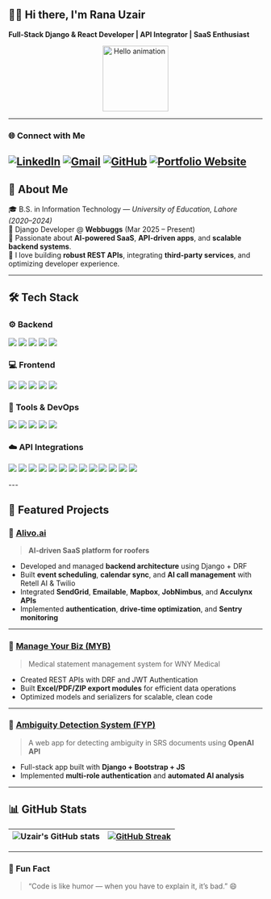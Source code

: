 ## 🧑‍💻 Hi there, I'm **Rana Uzair**  
**Full-Stack Django & React Developer | API Integrator | SaaS Enthusiast**

<p align="center">
<img src="https://media.giphy.com/media/1fhj2FW0661V3Nb2Me/giphy.gif" width="130" alt="Hello animation">
</p>

---
### 🌐 Connect with Me
[![LinkedIn](https://img.shields.io/badge/LinkedIn-0077B5?style=for-the-badge&logo=linkedin&logoColor=white)](https://pk.linkedin.com/in/rana-uzair-983773279) 
[![Gmail](https://img.shields.io/badge/Email-D14836?style=for-the-badge&logo=gmail&logoColor=white)](mailto:ranauzair686@gmail.com)
[![GitHub](https://img.shields.io/badge/GitHub-171515?style=for-the-badge&logo=github&logoColor=white)](https://github.com/Ranauzair686)
[![Portfolio Website](https://img.shields.io/badge/Portfolio%20Website-00bcd4?style=for-the-badge&logo=google-chrome&logoColor=white)](https://ranauzair.netlify.app/)
---

## 🚀 About Me
🎓 B.S. in Information Technology — *University of Education, Lahore (2020–2024)*  
💼 Django Developer @ **Webbuggs** (Mar 2025 – Present)  
🧠 Passionate about **AI-powered SaaS**, **API-driven apps**, and **scalable backend systems**.  
💬 I love building **robust REST APIs**, integrating **third-party services**, and optimizing developer experience.  

---

## 🛠️ Tech Stack

### ⚙️ Backend
<p>
<img src="https://img.shields.io/badge/Python-3776AB?style=for-the-badge&logo=python&logoColor=white" />
<img src="https://img.shields.io/badge/Django-092E20?style=for-the-badge&logo=django&logoColor=white" />
<img src="https://img.shields.io/badge/DRF-ff1709?style=for-the-badge&logo=django&logoColor=white" />
<img src="https://img.shields.io/badge/MySQL-005C84?style=for-the-badge&logo=mysql&logoColor=white" />
<img src="https://img.shields.io/badge/SQLite-003B57?style=for-the-badge&logo=sqlite&logoColor=white" />
</p>

### 💻 Frontend
<p>
<img src="https://img.shields.io/badge/React-20232A?style=for-the-badge&logo=react&logoColor=61DAFB" />
<img src="https://img.shields.io/badge/JavaScript-F7DF1E?style=for-the-badge&logo=javascript&logoColor=000" />
<img src="https://img.shields.io/badge/HTML5-E34F26?style=for-the-badge&logo=html5&logoColor=white" />
<img src="https://img.shields.io/badge/CSS3-1572B6?style=for-the-badge&logo=css3&logoColor=white" />
<img src="https://img.shields.io/badge/Bootstrap-563D7C?style=for-the-badge&logo=bootstrap&logoColor=white" />
</p>

### 🧩 Tools & DevOps
<p>
<img src="https://img.shields.io/badge/Git-F05032?style=for-the-badge&logo=git&logoColor=white" />
<img src="https://img.shields.io/badge/GitHub-171515?style=for-the-badge&logo=github&logoColor=white" />
<img src="https://img.shields.io/badge/Docker-2CA5E0?style=for-the-badge&logo=docker&logoColor=white" />
<img src="https://img.shields.io/badge/Sentry-362D59?style=for-the-badge&logo=sentry&logoColor=white" />
<img src="https://img.shields.io/badge/Postman-FF6C37?style=for-the-badge&logo=postman&logoColor=white" />
</p>

### ☁️ API Integrations
<p>
<img src="https://img.shields.io/badge/Google%20Calendar-4285F4?style=for-the-badge&logo=google-calendar&logoColor=white" />
<img src="https://img.shields.io/badge/Microsoft%20Calendar-0078D4?style=for-the-badge&logo=microsoft-outlook&logoColor=white" />
<img src="https://img.shields.io/badge/Mapbox-000000?style=for-the-badge&logo=mapbox&logoColor=white" />
<img src="https://img.shields.io/badge/Acculynx-FFB400?style=for-the-badge&logo=roofing&logoColor=white" />
<img src="https://img.shields.io/badge/JobNimbus-1D4ED8?style=for-the-badge&logo=cloud&logoColor=white" />
<img src="https://img.shields.io/badge/Housecall%20Pro-2E8B57?style=for-the-badge&logo=homeadvisor&logoColor=white" />
<img src="https://img.shields.io/badge/Smarty-FF6F00?style=for-the-badge&logo=smartthings&logoColor=white" />
<img src="https://img.shields.io/badge/SendGrid-0085CA?style=for-the-badge&logo=sendgrid&logoColor=white" />
<img src="https://img.shields.io/badge/Emailable-009688?style=for-the-badge&logo=email&logoColor=white" />
<img src="https://img.shields.io/badge/Twilio-F22F46?style=for-the-badge&logo=twilio&logoColor=white" />
<img src="https://img.shields.io/badge/Retell%20AI-7E57C2?style=for-the-badge&logo=openai&logoColor=white" />
<img src="https://img.shields.io/badge/OpenAI-412991?style=for-the-badge&logo=openai&logoColor=white" />
<img src="https://img.shields.io/badge/Sentry-362D59?style=for-the-badge&logo=sentry&logoColor=white" />
</p>
---

## 🧠 Featured Projects

### 🔹 [Alivo.ai](http://alivo.ai)
> **AI-driven SaaS platform for roofers**

- Developed and managed **backend architecture** using Django + DRF  
- Built **event scheduling**, **calendar sync**, and **AI call management** with Retell AI & Twilio  
- Integrated **SendGrid**, **Emailable**, **Mapbox**, **JobNimbus**, and **Acculynx APIs**  
- Implemented **authentication**, **drive-time optimization**, and **Sentry monitoring**

---

### 🔹 [Manage Your Biz (MYB)](https://github.com/Ranauzair686)
> Medical statement management system for WNY Medical

- Created REST APIs with DRF and JWT Authentication  
- Built **Excel/PDF/ZIP export modules** for efficient data operations  
- Optimized models and serializers for scalable, clean code  

---

### 🔹 [Ambiguity Detection System (FYP)](https://github.com/Ranauzair686/FYP)
> A web app for detecting ambiguity in SRS documents using **OpenAI API**

- Full-stack app built with **Django + Bootstrap + JS**  
- Implemented **multi-role authentication** and **automated AI analysis**

---

## 📊 GitHub Stats
| ![Uzair's GitHub stats](https://github-readme-stats.vercel.app/api?username=Ranauzair686&show_icons=true&theme=material-palenight) | [![GitHub Streak](https://github-readme-streak-stats.herokuapp.com?user=Ranauzair686&theme=material-palenight)](https://github.com/Ranauzair686) |
|---|---|

---

### 🧩 Fun Fact
> “Code is like humor — when you have to explain it, it’s bad.” 😄
